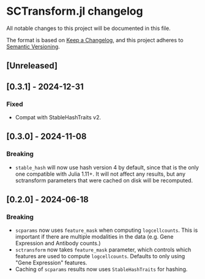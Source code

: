 # SCTransform.jl changelog

All notable changes to this project will be documented in this file.

The format is based on [Keep a Changelog](https://keepachangelog.com/en/1.0.0/),
and this project adheres to [Semantic Versioning](https://semver.org/spec/v2.0.0.html).

## [Unreleased]

## [0.3.1] - 2024-12-31

### Fixed

* Compat with StableHashTraits v2.

## [0.3.0] - 2024-11-08

### Breaking

* `stable_hash` will now use hash version 4 by default, since that is the only one compatible with Julia 1.11+. It will not affect any results, but any sctransform parameters that were cached on disk will be recomputed.

## [0.2.0] - 2024-06-18

### Breaking

* `scparams` now uses `feature_mask` when computing `logcellcounts`. This is important if there are multiple modalities in the data (e.g. Gene Expression and Antibody counts.)
* `sctransform` now takes `feature_mask` parameter, which controls which features are used to compute `logcellcounts`. Defaults to only using "Gene Expression" features.
* Caching of `scparams` results now uses `StableHashTraits` for hashing.
